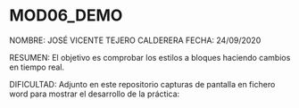 # MOD06_DEMO
NOMBRE: JOSÉ VICENTE TEJERO CALDERERA FECHA: 24/09/2020

RESUMEN: El objetivo es comprobar los estilos a bloques haciendo cambios en tiempo real. 

DIFICULTAD: Adjunto en este repositorio capturas de pantalla en fichero word para mostrar el desarrollo de la práctica:


